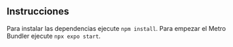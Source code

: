 ## Instrucciones

Para instalar las dependencias ejecute `npm install`.
Para empezar el Metro Bundler ejecute `npx expo start`.
